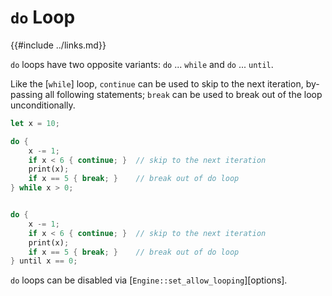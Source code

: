 `do` Loop
=========

{{#include ../links.md}}

`do` loops have two opposite variants: `do` ... `while` and `do` ... `until`.

Like the [`while`] loop, `continue` can be used to skip to the next iteration, by-passing all following statements;
`break` can be used to break out of the loop unconditionally.

```rust no_run
let x = 10;

do {
    x -= 1;
    if x < 6 { continue; }  // skip to the next iteration
    print(x);
    if x == 5 { break; }    // break out of do loop
} while x > 0;


do {
    x -= 1;
    if x < 6 { continue; }  // skip to the next iteration
    print(x);
    if x == 5 { break; }    // break out of do loop
} until x == 0;
```

`do` loops can be disabled via [`Engine::set_allow_looping`][options].
